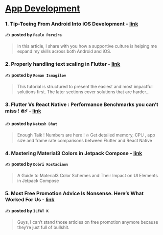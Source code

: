 
<h1><a href=https://medium.com/tag/mobile-app-development/recommended target="_blank" rel="noopener noreferrer">App Development</a></h1>
<h3>1. Tip-Toeing From Android Into iOS Development - <a href="https://medium.com/code-wild/tip-toeing-from-android-into-ios-development-9fc77a57f531" target="_blank" rel="noopener noreferrer">link</a></h3>

✍️ **posted by `Paulo Pereira`**

<blockquote>In this article, I share with you how a supportive culture is helping me expand my skills across both Android and iOS.</blockquote>

<h3>2. Properly handling text scaling in Flutter - <a href="https://medium.com/@pomis172/properly-handling-text-scaling-in-flutter-313fe717816c" target="_blank" rel="noopener noreferrer">link</a></h3>

✍️ **posted by `Roman Ismagilov`**

<blockquote>This tutorial is structured to present the easiest and most impactful solutions first. The later sections cover solutions that are harder…</blockquote>

<h3>3. Flutter Vs React Native : Performance Benchmarks you can’t miss ! 🔥⚡️ - <a href="https://medium.com/@nateshmbhat/flutter-vs-react-native-performance-benchmarks-you-cant-miss-️-2e31905df9b4" target="_blank" rel="noopener noreferrer">link</a></h3>

✍️ **posted by `Natesh Bhat`**

<blockquote>Enough Talk ! Numbers are here ! 🔥 Get detailed memory, CPU , app size and frame rate comparisons between Flutter and React Native</blockquote>

<h3>4. Mastering Material3 Colors in Jetpack Compose - <a href="https://medium.com/proandroiddev/mastering-material3-colors-in-jetpack-compose-3a6827db97d6" target="_blank" rel="noopener noreferrer">link</a></h3>

✍️ **posted by `Dobri Kostadinov`**

<blockquote>A Guide to Material3 Color Schemes and Their Impact on UI Elements in Jetpack Compose</blockquote>

<h3>5. Most Free Promotion Advice Is Nonsense. Here’s What Worked For Us - <a href="https://medium.com/better-marketing/most-free-promotion-advice-is-nonsense-heres-what-worked-for-us-456ddc928a7c" target="_blank" rel="noopener noreferrer">link</a></h3>

✍️ **posted by `ILFAT K`**

<blockquote>Guys, I can’t stand those articles on free promotion anymore because they’re just full of bullshit.</blockquote>

